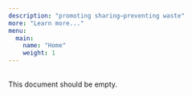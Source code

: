 ```yaml
---
description: "promoting sharing—preventing waste"
more: "Learn more..."
menu:
  main:
    name: "Home"
    weight: 1
---
```

</br>
This document should be empty.
